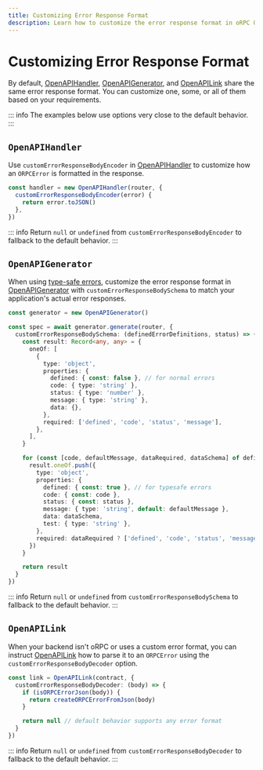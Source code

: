 ```yaml
---
title: Customizing Error Response Format
description: Learn how to customize the error response format in oRPC OpenAPI to match your application's requirements and improve client compatibility.
---
```


# Customizing Error Response Format

By default, [OpenAPIHandler](/docs/openapi/openapi-handler), [OpenAPIGenerator](/docs/openapi/openapi-specification), and [OpenAPILink](/docs/openapi/client/openapi-link) share the same error response format. You can customize one, some, or all of them based on your requirements.

::: info
The examples below use options very close to the default behavior.
:::

## `OpenAPIHandler`

Use `customErrorResponseBodyEncoder` in [OpenAPIHandler](/docs/openapi/openapi-handler) to customize how an `ORPCError` is formatted in the response.

```ts
const handler = new OpenAPIHandler(router, {
  customErrorResponseBodyEncoder(error) {
    return error.toJSON()
  },
})
```

::: info
Return `null` or `undefined` from `customErrorResponseBodyEncoder` to fallback to the default behavior.
:::

## `OpenAPIGenerator`

When using [type-safe errors](/docs/error-handling#type‐safe-error-handling), customize the error response format in [OpenAPIGenerator](/docs/openapi/openapi-specification) with `customErrorResponseBodySchema` to match your application's actual error responses.

```ts
const generator = new OpenAPIGenerator()

const spec = await generator.generate(router, {
  customErrorResponseBodySchema: (definedErrorDefinitions, status) => {
    const result: Record<any, any> = {
      oneOf: [
        {
          type: 'object',
          properties: {
            defined: { const: false }, // for normal errors
            code: { type: 'string' },
            status: { type: 'number' },
            message: { type: 'string' },
            data: {},
          },
          required: ['defined', 'code', 'status', 'message'],
        },
      ],
    }

    for (const [code, defaultMessage, dataRequired, dataSchema] of definedErrorDefinitions) {
      result.oneOf.push({
        type: 'object',
        properties: {
          defined: { const: true }, // for typesafe errors
          code: { const: code },
          status: { const: status },
          message: { type: 'string', default: defaultMessage },
          data: dataSchema,
          test: { type: 'string' },
        },
        required: dataRequired ? ['defined', 'code', 'status', 'message', 'data'] : ['defined', 'code', 'status', 'message'],
      })
    }

    return result
  }
})
```

::: info
Return `null` or `undefined` from `customErrorResponseBodySchema` to fallback to the default behavior.
:::

## `OpenAPILink`

When your backend isn't oRPC or uses a custom error format, you can instruct [OpenAPILink](/docs/openapi/client/openapi-link) how to parse it to an `ORPCError` using the `customErrorResponseBodyDecoder` option.

```ts
const link = OpenAPILink(contract, {
  customErrorResponseBodyDecoder: (body) => {
    if (isORPCErrorJson(body)) {
      return createORPCErrorFromJson(body)
    }

    return null // default behavior supports any error format
  }
})
```

::: info
Return `null` or `undefined` from `customErrorResponseBodyDecoder` to fallback to the default behavior.
:::
